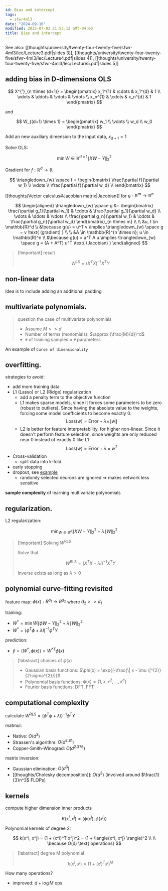 ```yaml
---
id: Bias and intercept
tags:
  - sfwr4ml3
date: "2024-09-16"
modified: 2025-07-03 21:55:12 GMT-04:00
title: Bias and intercept
---
```


See also: [[thoughts/university/twenty-four-twenty-five/sfwr-4ml3/lec/Lecture3.pdf|slides 3]], [[thoughts/university/twenty-four-twenty-five/sfwr-4ml3/lec/Lecture4.pdf|slides 4]], [[thoughts/university/twenty-four-twenty-five/sfwr-4ml3/lec/Lecture5.pdf|slides 5]]

## adding bias in D-dimensions OLS

$$
X^{'}_{n \times (d+1)} = \begin{pmatrix}
x_1^{1} & \cdots & x_1^{d} & 1 \\
\vdots & \ddots & \vdots & \vdots \\
x_n^{1} & \cdots & x_n^{d} & 1
\end{pmatrix}
$$

and

$$
W_{(d+1) \times 1} = \begin{pmatrix}
w_1 \\
\vdots \\
w_d \\
w_0
\end{pmatrix}
$$

Add an new auxiliary dimension to the input data, $x_{d+1} = 1$

Solve OLS:

$$
\min\limits{W \in \mathbb{R}^{d \times 1}} \|XW - Y\|_2^2
$$

Gradient for $f: \mathbb{R}^d \rightarrow \mathbb{R}$

$$
\triangledown_{w} \space f = \begin{bmatrix}
\frac{\partial f}{\partial w_1} \\
\vdots \\
\frac{\partial f}{\partial w_d} \\
\end{bmatrix}
$$

[[thoughts/Vector calculus#Jacobian matrix|Jacobian]] for $g: \mathbb{R}^m \rightarrow \mathbb{R}^n$

$$
\begin{aligned}
\triangledown_{w} \space g &= \begin{bmatrix}
\frac{\partial g_1}{\partial w_1} & \cdots & \frac{\partial g_1}{\partial w_d} \\
\vdots & \ddots & \vdots \\
\frac{\partial g_n}{\partial w_1} & \cdots & \frac{\partial g_n}{\partial w_d}
\end{bmatrix}_{n \times m} \\
\\
&u, t \in \mathbb{R}^d \\
&\because g(u) = u^T v \implies \triangledown_{w} \space g = v \text{ (gradient) } \\
\\
&A \in \mathbb{R}^{n \times n}; u \in \mathbb{R}^n \\
&\because g(u) = u^T A u \implies \triangledown_{w} \space g = (A + A^T) u^T \text{ (Jacobian) }
\end{aligned}
$$

> [!important] result
>
> $$
> W^{\text{LS}} = (X^T X)^{-1} X^T Y
> $$

## non-linear data

Idea is to include adding an additional padding

## multivariate polynomials.

> question the case of multivariate polynomials
>
> - Assume $M >> d$
> - Number of terms (monomials): $\approx (\frac{M}{d})^d$
> - `#` of training samples $\approx$ `#` parameters

An example of `Curse of dimensionality`

## overfitting.

strategies to avoid:

- add more training data
- L1 (Lasso) or L2 (Ridge) regularization
  - add a penalty term to the objective function
  - L1 makes sparse models, since it forces some parameters to be zero (robust to outliers). Since having the absolute value to the weights, forcing some model coefficients to become exactly 0.
    $$
    \text{Loss}(w) = \text{Error} + \lambda \times \| w \|
    $$
  - L2 is better for feature interpretability, for higher non-linear. Since it doesn't perform feature selection, since weights are only reduced near 0 instead of exactly 0 like L1
    $$
    \text{Loss}(w) = \text{Error} + \lambda \times w^2
    $$
- Cross-validation
  - split data into k-fold
- early stopping
- dropout, see [example](https://keras.io/api/layers/regularization_layers/dropout/)
  - randomly selected neurons are ignored => makes network less sensitive

**sample complexity** of learning multivariate polynomials

## regularization.

L2 regularization:

$$
\text{min}_{W \in \mathbb{R}^{d}} \| XW - Y \|^{2}_{2} + \lambda \| W \|_{2}^{2}
$$

> [!important] Solving $W^{\text{RLS}}$
>
> Solve that
>
> $$
> W^{\text{RLS}} = (X^T X + \lambda I)^{-1} X^T Y
> $$
>
> Inverse exists as long as $\lambda > 0$

## polynomial curve-fitting revisited

feature map: $\phi{(x)}: R^{d_1} \rightarrow R^{d_2}$ where $d_{2} >> d_{1}$

training:

- $W^{*} = \min\limits{W} \| \phi W - Y \|^{2}_{2} + \lambda \| W \|_{2}^{2}$
- $W^{*} = (\phi^T \phi  + \lambda I)^{-1} \phi^T Y$

prediction:

- $\hat{y} = \langle{W^{*}, \phi{(x)}} \rangle = {W^{*}}^T \phi(x)$

> [!abstract] choices of $\phi(x)$
>
> - Gaussian basis functions: $\phi(x) = \exp{(-\frac{\| x - \mu \|^{2}}{2\sigma^{2}})}$
> - Polynomial basis functions: $\phi(x) = \{1, x, x^{2}, \ldots, x^{d}\}$
> - Fourier basis functions: DFT, FFT

## computational complexity

calculate $W^{\text{RLS}} = (\phi^T \phi  + \lambda I)^{-1} \phi^T Y$

matmul:

- Native: $O(d^3)$
- Strassen's algorithm: $O(d^{2.81})$
- Copper-Smith-Winograd: $O(d^{2.376})$

matrix inversion:

- Gaussian elimination: $O(d^3)$
- [[thoughts/Cholesky decomposition]]: $O(d^3)$ (involved around $\frac{1}{3}n^3$ FLOPs)

## kernels

compute higher dimension inner products

$$
K(x^i, x^j) = \langle \phi(x^i), \phi(x^j) \rangle
$$

Polynomial kernels of degree 2:

$$
k(x^i, x^j) = (1 + (x^i)^T x^j)^2 = (1 + \langle{x^i, x^j} \rangle)^2
\\
\\
\because O(d) \text{ operations}
$$

> [!abstract] degree M polynomial
>
> $$
> k(x^i, x^j) = (1 + (x^i)^T x^j)^M
> $$

How many operations?

- improved: $d + \log M$ ops

